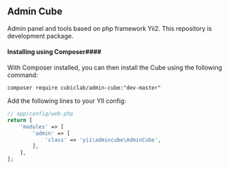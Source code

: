 ## Admin Cube ##

Admin panel and tools based on php framework Yii2.
This repository is development package.

#### Installing using Composer####

With Composer installed, you can then install the Cube using the following command:

    composer require cubiclab/admin-cube:"dev-master"

Add the following lines to your YII config:
```php
// app/config/web.php
return [
    'modules' => [
        'admin' => [
            'class' => 'yii\admincube\AdminCube',
        ],
    ],
];
```